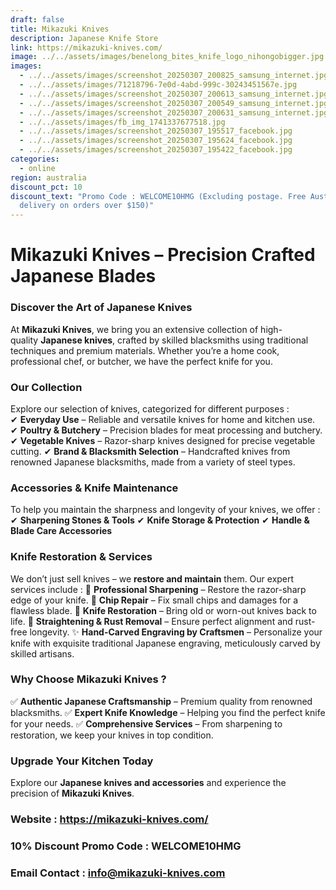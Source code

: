```yaml
---
draft: false
title: Mikazuki Knives
description: Japanese Knife Store
link: https://mikazuki-knives.com/
image: ../../assets/images/benelong_bites_knife_logo_nihongobigger.jpg
images:
  - ../../assets/images/screenshot_20250307_200825_samsung_internet.jpg
  - ../../assets/images/71218796-7e0d-4abd-999c-30243451567e.jpg
  - ../../assets/images/screenshot_20250307_200613_samsung_internet.jpg
  - ../../assets/images/screenshot_20250307_200549_samsung_internet.jpg
  - ../../assets/images/screenshot_20250307_200631_samsung_internet.jpg
  - ../../assets/images/fb_img_1741337677518.jpg
  - ../../assets/images/screenshot_20250307_195517_facebook.jpg
  - ../../assets/images/screenshot_20250307_195624_facebook.jpg
  - ../../assets/images/screenshot_20250307_195422_facebook.jpg
categories:
  - online
region: australia
discount_pct: 10
discount_text: "Promo Code : WELCOME10HMG (Excluding postage. Free Australia
  delivery on orders over $150)"
---
```

# **Mikazuki Knives – Precision Crafted Japanese Blades**

### **Discover the Art of Japanese Knives**

At **Mikazuki Knives**, we bring you an extensive collection of high-quality **Japanese knives**, crafted by skilled blacksmiths using traditional techniques and premium materials. Whether you’re a home cook, professional chef, or butcher, we have the perfect knife for you.

### **Our Collection**

Explore our selection of knives, categorized for different purposes :
✔ **Everyday Use** – Reliable and versatile knives for home and kitchen use.
✔ **Poultry & Butchery** – Precision blades for meat processing and butchery.
✔ **Vegetable Knives** – Razor-sharp knives designed for precise vegetable cutting.
✔ **Brand & Blacksmith Selection** – Handcrafted knives from renowned Japanese blacksmiths, made from a variety of steel types.

### **Accessories & Knife Maintenance**

To help you maintain the sharpness and longevity of your knives, we offer :
✔ **Sharpening Stones & Tools**
✔ **Knife Storage & Protection**
✔ **Handle & Blade Care Accessories**

### **Knife Restoration & Services**

We don’t just sell knives – we **restore and maintain** them. Our expert services include :
🔪 **Professional Sharpening** – Restore the razor-sharp edge of your knife.
🔪 **Chip Repair** – Fix small chips and damages for a flawless blade.
🔪 **Knife Restoration** – Bring old or worn-out knives back to life.
🔪 **Straightening & Rust Removal** – Ensure perfect alignment and rust-free longevity.
✨ **Hand-Carved Engraving by Craftsmen** – Personalize your knife with exquisite traditional Japanese engraving, meticulously carved by skilled artisans.

### **Why Choose Mikazuki Knives ?**

✅ **Authentic Japanese Craftsmanship** – Premium quality from renowned blacksmiths.
✅ **Expert Knife Knowledge** – Helping you find the perfect knife for your needs.
✅ **Comprehensive Services** – From sharpening to restoration, we keep your knives in top condition.

### **Upgrade Your Kitchen Today**

Explore our **Japanese knives and accessories** and experience the precision of **Mikazuki Knives**.

### **Website : https://mikazuki-knives.com/**

### **10% Discount Promo Code : WELCOME10HMG**

### **Email Contact : info@mikazuki-knives.com**
